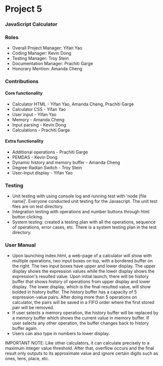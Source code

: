 # Project 5
### JavaScript Calculator

### Roles
* Overall Project Manager: Yifan Yao
* Coding Manager: Kevin Dong
* Testing Manager: Troy Stein
* Documentation Manager: Prachiti Garge
* Honorary Mention: Amanda Cheng

### Contributions
#### Core functionality
* Calculator HTML - Yifan Yao, Amanda Cheng, Prachiti Garge
* Calculator CSS - Yifan Yao
* User input - Yifan Yao
* Memory - Amanda Cheng
* Input parsing - Kevin Dong
* Calculations - Prachiti Garge

#### Extra functionality
* Additional operations - Prachiti Garge
* PEMDAS - Kevin Dong
* Dynamic history and memory buffer - Amanda Cheng
* Degree-Radian Switch - Troy Stein
* User-Input display - Yifan Yao

### Testing 
* Unit testing with using console log and running test with 'node [file name]'. 
  Everyone conducted unit testing for the Javascript. The unit test files are on test directory.
* Integration testing  with operations and number buttons through html button clicking.
* System testing: created a testing plan with all the operations, sequence of operations, error cases, etc.
  There is a system testing plan in the test directory.

### User Manual
* Upon launching index.html, a web-page of a calculator will show with multiple operations, two input boxes 
  on top, with a bordered buffer on the right. The two input boxes have upper and lower display. The upper display
  shows the expression values while the lower display shows the expression's resulted value. Upon initial launch,
  there will be history buffer that shows history of operations from upper display and lower display. The lower 
  display, which is the final resulted value, will show bolded in history buffer. The history buffer has a capacity
  of 5 expression-value pairs. After doing more than 5 operations on calculator, the pairs will be saved in a FIFO 
  order where the first stored pair will be removed.
* If user selects a memory operation, the history buffer will be replaced by a memory buffer which shows the 
  current value in memory buffer. If user selects any other operation, the buffer changes back to history buffer again.
* Users can also type in numbers to lower display.

IMPORTANT NOTE: Like other calculators, it can calculate precisely to a maximum integer value threshold. After that,
overflow occurs and the final result only outputs to its approximate value and ignore certain digits such as ones, tens,
place, etc.